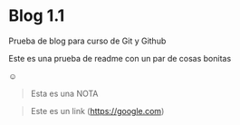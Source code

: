 # Blog 1.1
Prueba de blog para curso de Git y Github

Este es una prueba de readme con un par de cosas bonitas

☺️

>Esta es una NOTA

>Este es un link (https://google.com)
